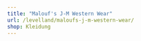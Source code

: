 ```yaml
---
title: "Malouf's J-M Western Wear"
url: /levelland/maloufs-j-m-western-wear/
shop: Kleidung
---
```

